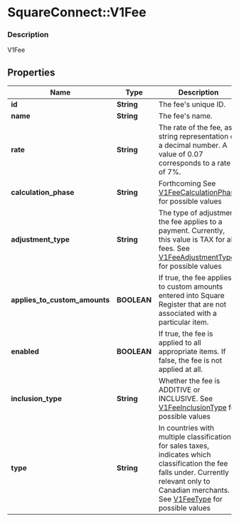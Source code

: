 # SquareConnect::V1Fee

### Description

V1Fee

## Properties
Name | Type | Description | Notes
------------ | ------------- | ------------- | -------------
**id** | **String** | The fee&#39;s unique ID. | [optional] 
**name** | **String** | The fee&#39;s name. | [optional] 
**rate** | **String** | The rate of the fee, as a string representation of a decimal number. A value of 0.07 corresponds to a rate of 7%. | [optional] 
**calculation_phase** | **String** | Forthcoming See [V1FeeCalculationPhase](#type-v1feecalculationphase) for possible values | [optional] 
**adjustment_type** | **String** | The type of adjustment the fee applies to a payment. Currently, this value is TAX for all fees. See [V1FeeAdjustmentType](#type-v1feeadjustmenttype) for possible values | [optional] 
**applies_to_custom_amounts** | **BOOLEAN** | If true, the fee applies to custom amounts entered into Square Register that are not associated with a particular item. | [optional] 
**enabled** | **BOOLEAN** | If true, the fee is applied to all appropriate items. If false, the fee is not applied at all. | [optional] 
**inclusion_type** | **String** | Whether the fee is ADDITIVE or INCLUSIVE. See [V1FeeInclusionType](#type-v1feeinclusiontype) for possible values | [optional] 
**type** | **String** | In countries with multiple classifications for sales taxes, indicates which classification the fee falls under. Currently relevant only to Canadian merchants. See [V1FeeType](#type-v1feetype) for possible values | [optional] 


